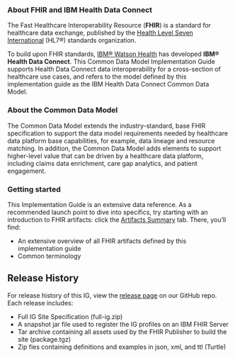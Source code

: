 ### About FHIR and IBM Health Data Connect

The Fast Healthcare Interoperability Resource (**FHIR**) is a standard for healthcare data exchange, published by the [Health Level Seven International](http://www.hl7.org/) (HL7®) standards organization. 

To build upon FHIR standards,  [IBM® Watson Health](https://www.ibm.com/watson-health) has developed **IBM® Health Data Connect**. This Common Data Model Implementation Guide supports Health Data Connect data interoperability for a cross-section of healthcare use cases, and refers to the model defined by this implementation guide as the IBM Health Data Connect Common Data Model. 


### About the Common Data Model

The Common Data Model extends the industry-standard, base FHIR specification to support the data model requirements needed by healthcare data platform base capabilities, for example, data lineage and resource matching. In addition, the Common Data Model adds elements to support higher-level value that can be driven by a healthcare data platform, including claims data enrichment, care gap analytics, and patient engagement.


### Getting started

This Implementation Guide is an extensive data reference. As a recommended launch point to dive into specifics, try starting with an introduction to FHIR artifacts: click the [Artifacts Summary](./artifacts.html) tab. There, you’ll find: 

-	An extensive overview of all FHIR artifacts defined by this implementation guide
-	Common terminology

## Release History

For release history of this IG, view the [release page](https://github.com/Alvearie/alvearie-fhir-ig/releases) on our GitHub repo. Each release includes:

- Full IG Site Specification (full-ig.zip)
- A snapshot jar file used to register the IG profiles on an IBM FHIR Server
- Tar archive containing all assets used by the FHIR Publisher to build the site (package.tgz)
- Zip fies containing definitions and examples in json, xml, and ttl (Turtle)